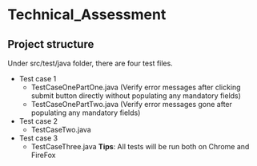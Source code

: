 # Technical_Assessment

## Project structure
Under src/test/java folder, there are four test files.
- Test case 1
  - TestCaseOnePartOne.java (Verify error messages after clicking submit button directly without populating any mandatory fields)
  - TestCaseOnePartTwo.java (Verify error messages gone after populating any mandatory fields)
- Test case 2
  - TestCaseTwo.java
- Test case 3
  - TestCaseThree.java
__Tips__: All tests will be run both on Chrome and FireFox
